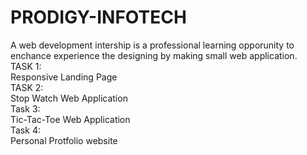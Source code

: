 # PRODIGY-INFOTECH
A web development intership is a professional learning opporunity to enchance experience the designing by making small web application. <br>
TASK 1: <br>
Responsive Landing Page <br>
TASK 2: <br>
Stop Watch Web Application <br>
Task 3:<br>
Tic-Tac-Toe Web Application <br>
Task 4:<br>
Personal Protfolio website
